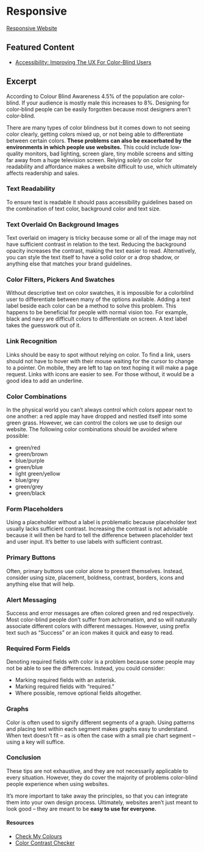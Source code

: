 # Responsive

[Responsive Website](https://dunwin.github.io/type-2/responsive/web.html)

## Featured Content

- [Accessibility: Improving The UX For Color-Blind Users](https://www.smashingmagazine.com/2016/06/improving-ux-for-color-blind-users/)

## Excerpt

According to Colour Blind Awareness 4.5% of the population are color-blind. If your audience is mostly male this increases to 8%. Designing for color-blind people can be easily forgotten because most designers aren’t color-blind.

There are many types of color blindness but it comes down to not seeing color clearly, getting colors mixed up, or not being able to differentiate between certain colors. **These problems can also be exacerbated by the environments in which people use websites.** This could include low-quality monitors, bad lighting, screen glare, tiny mobile screens and sitting far away from a huge television screen.
Relying *solely* on color for readability and affordance makes a website difficult to use, which ultimately affects readership and sales.

### Text Readability

To ensure text is readable it should pass accessibility guidelines based on the combination of text color, background color and text size.

### Text Overlaid On Background Images

Text overlaid on imagery is tricky because some or all of the image may not have sufficient contrast in relation to the text. Reducing the background opacity increases the contrast, making the text easier to read. Alternatively, you can style the text itself to have a solid color or a drop shadow, or anything else that matches your brand guidelines.

### Color Filters, Pickers And Swatches

Without descriptive text on color swatches, it is impossible for a colorblind user to differentiate between many of the options available. Adding a text label beside each color can be a method to solve this problem. This happens to be beneficial for people with normal vision too. For example, black and navy are difficult colors to differentiate on screen. A text label takes the guesswork out of it.

### Link Recognition

Links should be easy to spot without relying on color. To find a link, users should not have to hover with their mouse waiting for the cursor to change to a pointer. On mobile, they are left to tap on text hoping it will make a page request. Links with icons are easier to see. For those without, it would be a good idea to add an underline.

### Color Combinations

In the physical world you can’t always control which colors appear next to one another: a red apple may have dropped and nestled itself into some green grass. However, we can control the colors we use to design our website. The following color combinations should be avoided where possible:

- green/red
- green/brown
- blue/purple
- green/blue
- light green/yellow
- blue/grey
- green/grey
- green/black

### Form Placeholders

Using a placeholder without a label is problematic because placeholder text usually lacks sufficient contrast. Increasing the contrast is not advisable because it will then be hard to tell the difference between placeholder text and user input. It’s better to use labels with sufficient contrast.

### Primary Buttons

Often, primary buttons use color alone to present themselves. Instead, consider using size, placement, boldness, contrast, borders, icons and anything else that will help.

### Alert Messaging

Success and error messages are often colored green and red respectively. Most color-blind people don’t suffer from achromatism, and so will naturally associate different colors with different messages. However, using prefix text such as “Success” or an icon makes it quick and easy to read.

### Required Form Fields

Denoting required fields with color is a problem because some people may not be able to see the differences. Instead, you could consider:

- Marking required fields with an asterisk.
- Marking required fields with “required.”
- Where possible, remove optional fields altogether.

### Graphs

Color is often used to signify different segments of a graph. Using patterns and placing text within each segment makes graphs easy to understand. When text doesn’t fit – as is often the case with a small pie chart segment – using a key will suffice.

### Conclusion

These tips are not exhaustive, and they are not necessarily applicable to every situation. However, they do cover the majority of problems color-blind people experience when using websites.

It’s more important to take away the principles, so that you can integrate them into your own design process. Ultimately, websites aren’t just meant to look good – they are meant to be **easy to use for everyone.**

#### Resources

- [Check My Colours](http://www.checkmycolours.com/)
- [Color Contrast Checker](http://webaim.org/resources/contrastchecker/)
